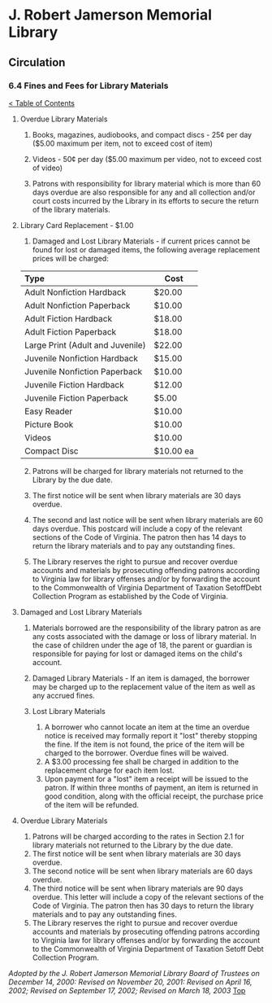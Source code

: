[0]: ../README.md
[6.4]: fines-and-fees-for-library-materials.md

# J. Robert Jamerson Memorial Library
## Circulation
### 6.4 Fines and Fees for Library Materials
[< Table of Contents][0]

1. Overdue Library Materials

	1. Books, magazines, audiobooks, and compact discs - 25¢ per day ($5.00 maximum per item, not to exceed cost of item)
	
	2. Videos - 50¢ per day ($5.00 maximum per video, not to exceed cost of video)
	
	3. Patrons with responsibility for library material which is more than 60 days overdue are also responsible for any and all collection and/or court costs incurred by the Library in its efforts to secure the return of the library materials.

2. Library Card Replacement - $1.00
	
	1. Damaged and Lost Library Materials - if current prices cannot be found for lost or damaged items, the following average replacement prices will be charged:

	| Type                             | Cost      |
	|:-------------------------------- | --------- |
	| Adult Nonfiction Hardback        | $20.00    |
	| Adult Nonfiction Paperback       | $10.00    |
	| Adult Fiction Hardback           | $18.00    |
	| Adult Fiction Paperback          | $18.00    |
	| Large Print (Adult and Juvenile) | $22.00    |
	| Juvenile Nonfiction Hardback     | $15.00    |
	| Juvenile Nonfiction Paperback    | $10.00    |
	| Juvenile Fiction Hardback        | $12.00    |
	| Juvenile Fiction Paperback       | $5.00     |
	| Easy Reader                      | $10.00    |
	| Picture Book                     | $10.00    |
	| Videos                           | $10.00    |
	| Compact Disc                     | $10.00 ea |

	2. Patrons will be charged for library materials not returned to the Library by the due date.
	
	3. The first notice will be sent when library materials are 30 days overdue.
	
	4. The second and last notice will be sent when library materials are 60 days overdue. This postcard will include a copy of the relevant sections of the Code of Virginia. The patron then has 14 days to return the library materials and to pay any outstanding fines.

	5. The Library reserves the right to pursue and recover overdue accounts and materials by prosecuting offending patrons according to Virginia law for library offenses and/or by forwarding the account to the Commonwealth of Virginia Department of Taxation SetoffDebt Collection Program as established by the Code of Virginia.	

3. Damaged and Lost Library Materials

	1. Materials borrowed are the responsibility of the library patron as are any costs associated with the damage or loss of library material. In the case of children under the age of 18, the parent or guardian is responsible for paying for lost or damaged items on the child's account.

	2. Damaged Library Materials - If an item is damaged, the borrower may be charged up to the replacement value of the item as well as any accrued fines.
	3. Lost Library Materials
		1. A borrower who cannot locate an item at the time an overdue notice is received may formally report it "lost" thereby stopping the fine. If the item is not found, the price of the item will be charged to the borrower. Overdue fines will be waived.
		2. A $3.00 processing fee shall be charged in addition to the replacement charge for each item lost.
		3. Upon payment for a "lost" item a receipt will be issued to the patron. If within three months of payment, an item is returned in good condition, along with the official receipt, the purchase price of the item will be refunded.
4. Overdue Library Materials
	1. Patrons will be charged according to the rates in Section 2.1 for library materials not returned to the Library by the due date.
	2. The first notice will be sent when library materials are 30 days overdue.
	3. The second notice will be sent when library materials are 60 days overdue.
	4. The third notice will be sent when library materials are 90 days overdue. This letter will include a copy of the relevant sections of the Code of Virginia. The patron then has 30 days to return the library materials and to pay any outstanding fines.
	5. The Library reserves the right to pursue and recover overdue accounts and materials by prosecuting offending patrons according to Virginia law for library offenses and/or by forwarding the account to the Commonwealth of Virginia Department of Taxation Setoff Debt Collection Program.

*Adopted by the J. Robert Jamerson Memorial Library Board of Trustees on December 14, 2000: Revised on November 20, 2001: Revised on April 16, 2002; Revised on September 17, 2002; Revised on March 18, 2003*
[Top][6.4]